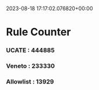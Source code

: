 2023-08-18 17:17:02.076820+00:00
# Rule Counter 
 ### UCATE : 444885

 ### Veneto : 233330

 ### Allowlist : 13929